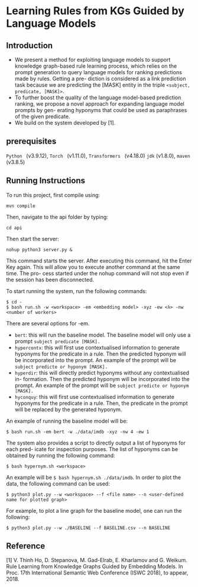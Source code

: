 # Learning Rules from KGs Guided by Language Models
## Introduction ##
* We present a method for exploiting language models to support knowledge
graph-based rule learning process, which relies on the prompt generation to
query language models for ranking predictions made by rules. Getting a pre-
diction is considered as a link prediction task because we are predicting the
[MASK] entity in the triple ```<subject, predicate, [MASK]>```.
* To further boost the quality of the language model-based prediction ranking,
we propose a novel approach for expanding language model prompts by gen-
erating hyponyms that could be used as paraphrases of the given predicate.
* We build on the system developed by [1].
## prerequisites ##
```Python ``` (v3.9.12), ```Torch ``` (v1.11.0), ```Transformers ``` (v4.18.0)
```jdk``` (v1.8.0), ```maven``` (v3.8.5)
## Running Instructions ##
To run this project, first compile using:
```
mvn compile
```
Then, navigate to the api folder by typing:
```
cd api
```
Then start the server:
```
nohup python3 server.py &
```
This command starts the server. After executing this command, hit the Enter Key
again. This will allow you to execute another command at the same time. The pro-
cess started under the nohup command will not stop even if the session has been
disconnected.

To start running the system, run the following commands:
```
$ cd -
$ bash run.sh -w <workspace> -em <embedding model> -xyz -ew <λ> -nw <number of workers>
```
There are several options for -em.
* ```bert```: this will run the baseline model. The baseline model will only use a
prompt ```subject predicate [MASK].```
* ```hypercontx```: this will first use contextualised information to generate hyponyms
for the predicate in a rule. Then the predicted hyponym will be incorporated
into the prompt. An example of the prompt will be ```subject predicte or hyponym [MASK].```
* ```hyperdir```: this will directly predict hyponyms without any contextualised in-
formation. Then the predicted hyponym will be incorporated into the prompt.
An example of the prompt will be ```subject predicte or hyponym [MASK].```
* ```hyconquy```: this will first use contextualised information to generate hyponyms
for the predicate in a rule. Then, the predicate in the prompt will be replaced
by the generated hyponym.

An example of running the baseline model will be:
```
$ bash run.sh -em bert -w ./data/imdb -xyz -nw 4 -ew 1
```
The system also provides a script to directly output a list of hyponyms for each pred-
icate for inspection purposes. The list of hyponyms can be obtained by running the
following command:
```
$ bash hypernym.sh <workspace>
```
An example will be ```$ bash hypernym.sh ./data/imdb```.
In order to plot the data, the following command can be used:
```
$ python3 plot.py --w <workspace> --f <file name> --n <user-defined name for plotted graph>
```
For example, to plot a line graph for the baseline model, one can run the following:
```
$ python3 plot.py --w ./BASELINE --f BASELINE.csv --n BASELINE
```
## Reference ##
[1] V. Thinh Ho, D. Stepanova, M. Gad-Elrab, E. Kharlamov and G. Weikum. Rule Learning from Knowledge Graphs Guided by Embedding Models. In Proc. 17th International Semantic Web Conference (ISWC 2018), to appear, 2018.
